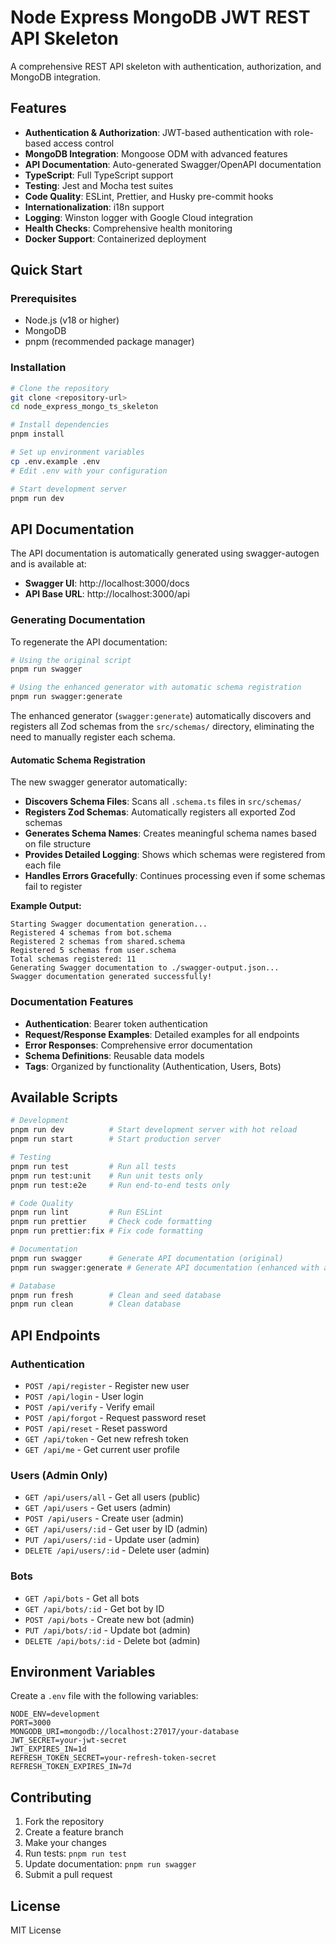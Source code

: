 # Node Express MongoDB JWT REST API Skeleton

A comprehensive REST API skeleton with authentication, authorization, and MongoDB integration.

## Features

- **Authentication & Authorization**: JWT-based authentication with role-based access control
- **MongoDB Integration**: Mongoose ODM with advanced features
- **API Documentation**: Auto-generated Swagger/OpenAPI documentation
- **TypeScript**: Full TypeScript support
- **Testing**: Jest and Mocha test suites
- **Code Quality**: ESLint, Prettier, and Husky pre-commit hooks
- **Internationalization**: i18n support
- **Logging**: Winston logger with Google Cloud integration
- **Health Checks**: Comprehensive health monitoring
- **Docker Support**: Containerized deployment

## Quick Start

### Prerequisites

- Node.js (v18 or higher)
- MongoDB
- pnpm (recommended package manager)

### Installation

```bash
# Clone the repository
git clone <repository-url>
cd node_express_mongo_ts_skeleton

# Install dependencies
pnpm install

# Set up environment variables
cp .env.example .env
# Edit .env with your configuration

# Start development server
pnpm run dev
```

## API Documentation

The API documentation is automatically generated using swagger-autogen and is available at:

- **Swagger UI**: http://localhost:3000/docs
- **API Base URL**: http://localhost:3000/api

### Generating Documentation

To regenerate the API documentation:

```bash
# Using the original script
pnpm run swagger

# Using the enhanced generator with automatic schema registration
pnpm run swagger:generate
```

The enhanced generator (`swagger:generate`) automatically discovers and registers all Zod schemas from the `src/schemas/` directory, eliminating the need to manually register each schema.

#### Automatic Schema Registration

The new swagger generator automatically:

- **Discovers Schema Files**: Scans all `.schema.ts` files in `src/schemas/`
- **Registers Zod Schemas**: Automatically registers all exported Zod schemas
- **Generates Schema Names**: Creates meaningful schema names based on file structure
- **Provides Detailed Logging**: Shows which schemas were registered from each file
- **Handles Errors Gracefully**: Continues processing even if some schemas fail to register

**Example Output:**
```
Starting Swagger documentation generation...
Registered 4 schemas from bot.schema
Registered 2 schemas from shared.schema
Registered 5 schemas from user.schema
Total schemas registered: 11
Generating Swagger documentation to ./swagger-output.json...
Swagger documentation generated successfully!
```

### Documentation Features

- **Authentication**: Bearer token authentication
- **Request/Response Examples**: Detailed examples for all endpoints
- **Error Responses**: Comprehensive error documentation
- **Schema Definitions**: Reusable data models
- **Tags**: Organized by functionality (Authentication, Users, Bots)

## Available Scripts

```bash
# Development
pnpm run dev          # Start development server with hot reload
pnpm run start        # Start production server

# Testing
pnpm run test         # Run all tests
pnpm run test:unit    # Run unit tests only
pnpm run test:e2e     # Run end-to-end tests only

# Code Quality
pnpm run lint         # Run ESLint
pnpm run prettier     # Check code formatting
pnpm run prettier:fix # Fix code formatting

# Documentation
pnpm run swagger      # Generate API documentation (original)
pnpm run swagger:generate # Generate API documentation (enhanced with auto schema registration)

# Database
pnpm run fresh        # Clean and seed database
pnpm run clean        # Clean database
```

## API Endpoints

### Authentication
- `POST /api/register` - Register new user
- `POST /api/login` - User login
- `POST /api/verify` - Verify email
- `POST /api/forgot` - Request password reset
- `POST /api/reset` - Reset password
- `GET /api/token` - Get new refresh token
- `GET /api/me` - Get current user profile

### Users (Admin Only)
- `GET /api/users/all` - Get all users (public)
- `GET /api/users` - Get users (admin)
- `POST /api/users` - Create user (admin)
- `GET /api/users/:id` - Get user by ID (admin)
- `PUT /api/users/:id` - Update user (admin)
- `DELETE /api/users/:id` - Delete user (admin)

### Bots
- `GET /api/bots` - Get all bots
- `GET /api/bots/:id` - Get bot by ID
- `POST /api/bots` - Create new bot (admin)
- `PUT /api/bots/:id` - Update bot (admin)
- `DELETE /api/bots/:id` - Delete bot (admin)

## Environment Variables

Create a `.env` file with the following variables:

```env
NODE_ENV=development
PORT=3000
MONGODB_URI=mongodb://localhost:27017/your-database
JWT_SECRET=your-jwt-secret
JWT_EXPIRES_IN=1d
REFRESH_TOKEN_SECRET=your-refresh-token-secret
REFRESH_TOKEN_EXPIRES_IN=7d
```

## Contributing

1. Fork the repository
2. Create a feature branch
3. Make your changes
4. Run tests: `pnpm run test`
5. Update documentation: `pnpm run swagger`
6. Submit a pull request

## License

MIT License
